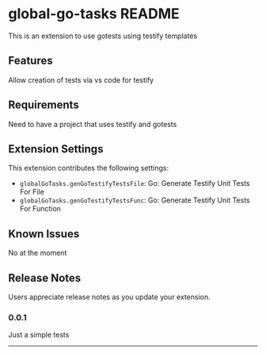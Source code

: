 # global-go-tasks README

This is an extension to use gotests using testify templates

## Features

Allow creation of tests via vs code for testify

## Requirements

Need to have a project that uses testify and gotests

## Extension Settings
This extension contributes the following settings:

* `globalGoTasks.genGoTestifyTestsFile`: Go: Generate Testify Unit Tests For File
* `globalGoTasks.genGoTestifyTestsFunc`: Go: Generate Testify Unit Tests For Function

## Known Issues

No at the moment

## Release Notes

Users appreciate release notes as you update your extension.

### 0.0.1

Just a simple tests

---
